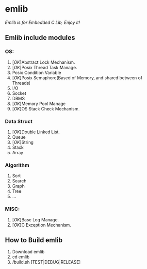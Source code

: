 # emlib

*Emlib is for Embedded C Lib, Enjoy it!*

## Emlib include modules

### OS:
1. [*OK*]Abstract Lock Mechanism.
2. [*OK*]Posix Thread Task Manage.
3. Posix Condition Variable
4. [*OK*]Posix Semaphore(Based of Memory, and shared between of Threads)
5. I/O
6. Socket
7. DBMS 
8. [*OK*]Memory Pool Manage 
9. [*OK*]OS Stack Check Mechanism.

### Data Struct 
1. [*OK*]Double Linked List.
2. Queue
3. [*OK*]String
4. Stack
5. Array

### Algorithm
1. Sort
2. Search
3. Graph
4. Tree
5. ...

### MISC:
1. [*OK*]Base Log Manage.
2. [*OK*]C Exception Mechanism.

## How to Build emlib
1. Download emlib
2. cd emlib
3. /build.sh [TEST|DEBUG|RELEASE]

